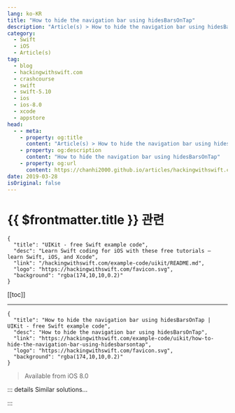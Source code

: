 ```yaml
---
lang: ko-KR
title: "How to hide the navigation bar using hidesBarsOnTap"
description: "Article(s) > How to hide the navigation bar using hidesBarsOnTap"
category:
  - Swift
  - iOS
  - Article(s)
tag: 
  - blog
  - hackingwithswift.com
  - crashcourse
  - swift
  - swift-5.10
  - ios
  - ios-8.0
  - xcode
  - appstore
head:
  - - meta:
    - property: og:title
      content: "Article(s) > How to hide the navigation bar using hidesBarsOnTap"
    - property: og:description
      content: "How to hide the navigation bar using hidesBarsOnTap"
    - property: og:url
      content: https://chanhi2000.github.io/articles/hackingwithswift.com/example-code/uikit/how-to-hide-the-navigation-bar-using-hidesbarsontap.html
date: 2019-03-28
isOriginal: false
---
```


# {{ $frontmatter.title }} 관련

```component VPCard
{
  "title": "UIKit - free Swift example code",
  "desc": "Learn Swift coding for iOS with these free tutorials – learn Swift, iOS, and Xcode",
  "link": "/hackingwithswift.com/example-code/uikit/README.md",
  "logo": "https://hackingwithswift.com/favicon.svg",
  "background": "rgba(174,10,10,0.2)"
}
```

[[toc]]

---

```component VPCard
{
  "title": "How to hide the navigation bar using hidesBarsOnTap | UIKit - free Swift example code",
  "desc": "How to hide the navigation bar using hidesBarsOnTap",
  "link": "https://hackingwithswift.com/example-code/uikit/how-to-hide-the-navigation-bar-using-hidesbarsontap",
  "logo": "https://hackingwithswift.com/favicon.svg",
  "background": "rgba(174,10,10,0.2)"
}
```

> Available from iOS 8.0

<!-- TODO: 작성 -->

<!--
As of iOS 8.0 it's easy to make a navigation bar automatically hide when the user taps the screen, but only when it's part of a `UINavigationController`. When set to `true`, the `hidesBarsOnTap` property of a navigation controller automatically adds a tap gesture recognizer to your view to handle hiding (and showing) the navigation bar as needed.

Code:

```swift
navigationController?.hidesBarsOnTap = true
```

Remember to set this back to `false` when you want to stop the behavior from happening.

-->

::: details Similar solutions…

<!--
/quick-start/swiftui/how-to-hide-the-tab-bar-navigation-bar-or-other-toolbars">How to hide the tab bar, navigation bar, or other toolbars 
/example-code/uikit/how-to-hide-the-navigation-bar-using-hidesbarsonswipe">How to hide the navigation bar using hidesBarsOnSwipe 
/example-code/uikit/how-to-hide-your-navigation-bar-when-the-keyboard-shows-hidesbarswhenkeyboardappears">How to hide your navigation bar when the keyboard shows: hidesBarsWhenKeyboardAppears 
/example-code/uikit/how-to-add-a-bar-button-to-a-navigation-bar">How to add a bar button to a navigation bar 
/example-code/uikit/how-to-hide-the-tab-bar-when-a-view-controller-is-shown">How to hide the tab bar when a view controller is shown</a>
-->

:::

